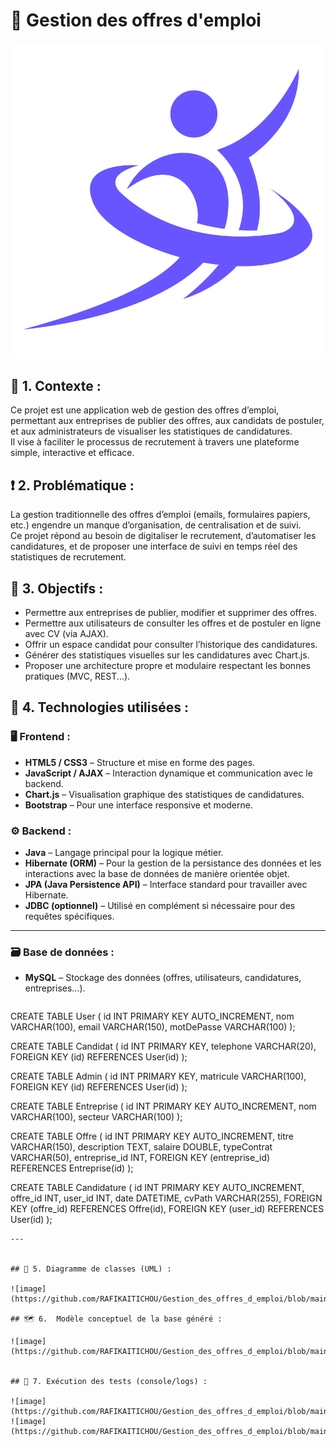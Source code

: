 # 💼 Gestion des offres d'emploi
<p align="center">
  <img src="Images/logo.jpg" alt="Logo de l'application" width="600">
</p>

## 📘 1. Contexte :  
Ce projet est une application web de gestion des offres d’emploi, permettant aux entreprises de publier des offres, aux candidats de postuler, et aux administrateurs de visualiser les statistiques de candidatures.  
Il vise à faciliter le processus de recrutement à travers une plateforme simple, interactive et efficace.

## ❗ 2. Problématique :  
La gestion traditionnelle des offres d’emploi (emails, formulaires papiers, etc.) engendre un manque d’organisation, de centralisation et de suivi.  
Ce projet répond au besoin de digitaliser le recrutement, d’automatiser les candidatures, et de proposer une interface de suivi en temps réel des statistiques de recrutement.

## 🎯 3. Objectifs :
- Permettre aux entreprises de publier, modifier et supprimer des offres.  
- Permettre aux utilisateurs de consulter les offres et de postuler en ligne avec CV (via AJAX).  
- Offrir un espace candidat pour consulter l’historique des candidatures.  
- Générer des statistiques visuelles sur les candidatures avec Chart.js.  
- Proposer une architecture propre et modulaire respectant les bonnes pratiques (MVC, REST...).

## 🧰 4. Technologies utilisées :

### 🖥️ Frontend :
- **HTML5 / CSS3** – Structure et mise en forme des pages.
- **JavaScript / AJAX** – Interaction dynamique et communication avec le backend.
- **Chart.js** – Visualisation graphique des statistiques de candidatures.
- **Bootstrap** – Pour une interface responsive et moderne.

### ⚙️ Backend :
- **Java** – Langage principal pour la logique métier.
- **Hibernate (ORM)** – Pour la gestion de la persistance des données et les interactions avec la base de données de manière orientée objet.
- **JPA (Java Persistence API)** – Interface standard pour travailler avec Hibernate.
- **JDBC (optionnel)** – Utilisé en complément si nécessaire pour des requêtes spécifiques.

---

### 🗃️ Base de données :
- **MySQL** – Stockage des données (offres, utilisateurs, candidatures, entreprises...).

  ```sql
CREATE TABLE User (
    id INT PRIMARY KEY AUTO_INCREMENT,
    nom VARCHAR(100),
    email VARCHAR(150),
    motDePasse VARCHAR(100)
);

CREATE TABLE Candidat (
    id INT PRIMARY KEY,
    telephone VARCHAR(20),
    FOREIGN KEY (id) REFERENCES User(id)
);

CREATE TABLE Admin (
    id INT PRIMARY KEY,
    matricule VARCHAR(100),
    FOREIGN KEY (id) REFERENCES User(id)
);

CREATE TABLE Entreprise (
    id INT PRIMARY KEY AUTO_INCREMENT,
    nom VARCHAR(100),
    secteur VARCHAR(100)
);

CREATE TABLE Offre (
    id INT PRIMARY KEY AUTO_INCREMENT,
    titre VARCHAR(150),
    description TEXT,
    salaire DOUBLE,
    typeContrat VARCHAR(50),
    entreprise_id INT,
    FOREIGN KEY (entreprise_id) REFERENCES Entreprise(id)
);

CREATE TABLE Candidature (
    id INT PRIMARY KEY AUTO_INCREMENT,
    offre_id INT,
    user_id INT,
    date DATETIME,
    cvPath VARCHAR(255),
    FOREIGN KEY (offre_id) REFERENCES Offre(id),
    FOREIGN KEY (user_id) REFERENCES User(id)
);
```
---


## 🧩 5. Diagramme de classes (UML) :

![image](https://github.com/RAFIKAITICHOU/Gestion_des_offres_d_emploi/blob/main/Images/class%20dig.png)

## 🗺️ 6.  Modèle conceptuel de la base généré :

![image](https://github.com/RAFIKAITICHOU/Gestion_des_offres_d_emploi/blob/main/Images/db.png)


## 🧪 7. Exécution des tests (console/logs) :

![image](https://github.com/RAFIKAITICHOU/Gestion_des_offres_d_emploi/blob/main/Images/Capture1.png)
![image](https://github.com/RAFIKAITICHOU/Gestion_des_offres_d_emploi/blob/main/Images/Capture2.png)
